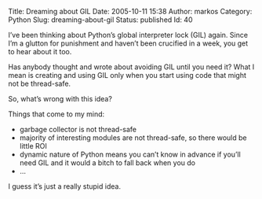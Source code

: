 Title: Dreaming about GIL
Date: 2005-10-11 15:38
Author: markos
Category: Python
Slug: dreaming-about-gil
Status: published
Id: 40

<div>
 <p>
  I’ve been thinking about Python’s global interpreter lock (GIL) again. Since I’m a glutton for punishment and haven’t been crucified in a week, you get to hear about it too.
 </p>
 <p>
  Has anybody thought and wrote about avoiding GIL until you need it? What I mean is creating and using GIL only when you start using code that might not be thread-safe.
 </p>
 <p>
  So, what’s wrong with this idea?
 </p>
 <p>
  Things that come to my mind:
 </p>
 <ul>
  <li>
   garbage collector is not thread-safe
  </li>
  <li>
   majority of interesting modules are not thread-safe, so there would be little ROI
  </li>
  <li>
   dynamic nature of Python means you can’t know in advance if you’ll need GIL and it would a bitch to fall back when you do
  </li>
  <li>
   …
  </li>
 </ul>
 <p>
  I guess it’s just a really stupid idea.
 </p>
</div>
